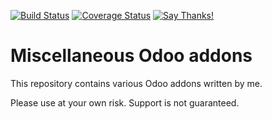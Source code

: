 [![Build Status](https://travis-ci.org/naglis/misc-addons.svg?branch=8.0)](https://travis-ci.org/naglis/misc-addons)
[![Coverage Status](https://coveralls.io/repos/github/naglis/misc-addons/badge.svg?branch=8.0)](https://coveralls.io/github/naglis/misc-addons?branch=8.0)
[![Say Thanks!](https://img.shields.io/badge/Say%20Thanks-!-1EAEDB.svg)](https://saythanks.io/to/naglis)

# Miscellaneous Odoo addons

This repository contains various Odoo addons written by me.

Please use at your own risk. Support is not guaranteed.

